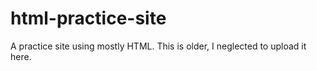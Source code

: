 # html-practice-site
A practice site using mostly HTML.
This is older, I neglected to upload it here.

